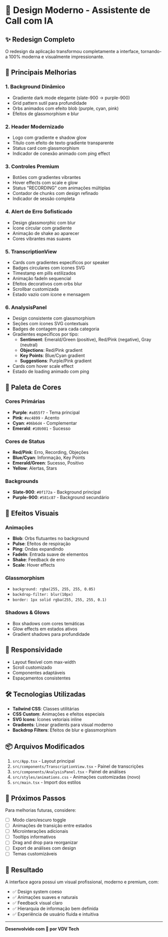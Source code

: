 # 🎨 Design Moderno - Assistente de Call com IA

## ✨ Redesign Completo

O redesign da aplicação transformou completamente a interface, tornando-a 100% moderna e visualmente impressionante.

## 🎯 Principais Melhorias

### 1. **Background Dinâmico**

- Gradiente dark mode elegante (slate-900 → purple-900)
- Grid pattern sutil para profundidade
- Orbs animados com efeito blob (purple, cyan, pink)
- Efeitos de glassmorphism e blur

### 2. **Header Modernizado**

- Logo com gradiente e shadow glow
- Título com efeito de texto gradiente transparente
- Status card com glassmorphism
- Indicador de conexão animado com ping effect

### 3. **Controles Premium**

- Botões com gradientes vibrantes
- Hover effects com scale e glow
- Status "RECORDING" com animações múltiplas
- Contador de chunks com design refinado
- Indicador de sessão completa

### 4. **Alert de Erro Sofisticado**

- Design glassmorphic com blur
- Ícone circular com gradiente
- Animação de shake ao aparecer
- Cores vibrantes mas suaves

### 5. **TranscriptionView**

- Cards com gradientes específicos por speaker
- Badges circulares com ícones SVG
- Timestamp em pills estilizados
- Animação fadeIn sequencial
- Efeitos decorativos com orbs blur
- Scrollbar customizada
- Estado vazio com ícone e mensagem

### 6. **AnalysisPanel**

- Design consistente com glassmorphism
- Seções com ícones SVG contextuais
- Badges de contagem para cada categoria
- Gradientes específicos por tipo:
  - **Sentiment**: Emerald/Green (positive), Red/Pink (negative), Gray (neutral)
  - **Objections**: Red/Pink gradient
  - **Key Points**: Blue/Cyan gradient
  - **Suggestions**: Purple/Pink gradient
- Cards com hover scale effect
- Estado de loading animado com ping

## 🎨 Paleta de Cores

### Cores Primárias

- **Purple**: `#a855f7` - Tema principal
- **Pink**: `#ec4899` - Acento
- **Cyan**: `#06b6d4` - Complementar
- **Emerald**: `#10b981` - Sucesso

### Cores de Status

- **Red/Pink**: Erro, Recording, Objeções
- **Blue/Cyan**: Informação, Key Points
- **Emerald/Green**: Sucesso, Positivo
- **Yellow**: Alertas, Stars

### Backgrounds

- **Slate-900**: `#0f172a` - Background principal
- **Purple-900**: `#581c87` - Background secundário

## 🔮 Efeitos Visuais

### Animações

- **Blob**: Orbs flutuantes no background
- **Pulse**: Efeitos de respiração
- **Ping**: Ondas expandindo
- **FadeIn**: Entrada suave de elementos
- **Shake**: Feedback de erro
- **Scale**: Hover effects

### Glassmorphism

- `background: rgba(255, 255, 255, 0.05)`
- `backdrop-filter: blur(10px)`
- `border: 1px solid rgba(255, 255, 255, 0.1)`

### Shadows & Glows

- Box shadows com cores temáticas
- Glow effects em estados ativos
- Gradient shadows para profundidade

## 📱 Responsividade

- Layout flexível com max-width
- Scroll customizado
- Componentes adaptáveis
- Espaçamentos consistentes

## 🛠️ Tecnologias Utilizadas

- **Tailwind CSS**: Classes utilitárias
- **CSS Custom**: Animações e efeitos especiais
- **SVG Icons**: Ícones vetoriais inline
- **Gradients**: Linear gradients para visual moderno
- **Backdrop Filters**: Efeitos de blur e glassmorphism

## 📦 Arquivos Modificados

1. `src/App.tsx` - Layout principal
2. `src/components/TranscriptionView.tsx` - Painel de transcrições
3. `src/components/AnalysisPanel.tsx` - Painel de análises
4. `src/styles/animations.css` - Animações customizadas (novo)
5. `src/main.tsx` - Import dos estilos

## 🚀 Próximos Passos

Para melhorias futuras, considere:

- [ ] Modo claro/escuro toggle
- [ ] Animações de transição entre estados
- [ ] Microinterações adicionais
- [ ] Tooltips informativos
- [ ] Drag and drop para reorganizar
- [ ] Export de análises com design
- [ ] Temas customizáveis

## 🎉 Resultado

A interface agora possui um visual profissional, moderno e premium, com:

- ✅ Design system coeso
- ✅ Animações suaves e naturais
- ✅ Feedback visual claro
- ✅ Hierarquia de informação bem definida
- ✅ Experiência de usuário fluida e intuitiva

---

**Desenvolvido com 💜 por VDV Tech**
